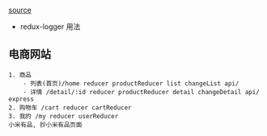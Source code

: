 [source](https://github.com/qiangliyu/-React-/blob/master/src/store/index.js)
- redux-logger 用法

## 电商网站 
    1. 商品
        - 列表(首页)/home reducer productReducer list changeList api/
        - 详情 /detail/:id reducer productReducer detail changeDetail api/ express
    2. 购物车 /cart reducer cartReducer
    3. 我的 /my reducer userReducer
    小米有品, 抄小米有品页面



